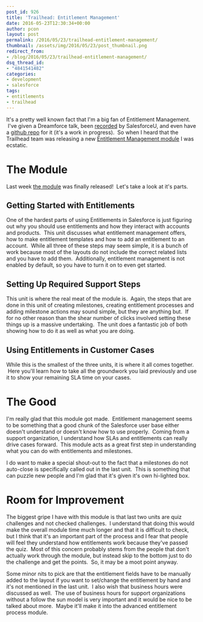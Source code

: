 ```yaml
---
post_id: 926
title: 'Trailhead: Entitlement Management'
date: 2016-05-23T12:30:34+00:00
author: pcon
layout: post
permalink: /2016/05/23/trailhead-entitlement-management/
thumbnail: /assets/img/2016/05/23/post_thumbnail.png
redirect_from:
- /blog/2016/05/23/trailhead-entitlement-management/
dsq_thread_id:
- "4841541482"
categories:
- development
- salesforce
tags:
- entitlements
- trailhead
---
```

It's a pretty well known fact that I'm a big fan of Entitlement Management.  I've given a Dreamforce talk, been [recorded](https://www.youtube.com/watch?v=FC-kPyRGi2E) by SalesforceU, and even have a [github repo](http://pcon.github.io/handsontraining/entitlements/index.html) for it (it's a work in progress).  So when I heard that the Trailhead team was releasing a new [Entitlement Management module](https://developer.salesforce.com/trailhead/module/entitlements) I was ecstatic.

<!--more-->

# The Module

Last week [the module](https://developer.salesforce.com/trailhead/module/entitlements) was finally released!  Let's take a look at it's parts.

## Getting Started with Entitlements

One of the hardest parts of using Entitlements in Salesforce is just figuring out why you should use entitlements and how they interact with accounts and products.  This unit discusses what entitlement management offers, how to make entitlement templates and how to add an entitlement to an account.  While all three of these steps may seem simple, it is a bunch of work because most of the layouts do not include the correct related lists and you have to add them.  Additionally, entitlement management is not enabled by default, so you have to turn it on to even get started.

## Setting Up Required Support Steps

This unit is where the real meat of the module is.  Again, the steps that are done in this unit of creating milestones, creating entitlement processes and adding milestone actions may sound simple, but they are anything but.  If for no other reason than the shear number of clicks involved setting these things up is a massive undertaking.  The unit does a fantastic job of both showing how to do it as well as what you are doing.

## Using Entitlements in Customer Cases

While this is the smallest of the three units, it is where it all comes together.  Here you'll learn how to take all the groundwork you laid previously and use it to show your remaining SLA time on your cases.

# The Good

I'm really glad that this module got made.  Entitlement management seems to be something that a good chunk of the Salesforce user base either doesn't understand or doesn't know how to use properly.  Coming from a support organization, I understand how SLAs and entitlements can really drive cases forward.  This module acts as a great first step in understanding what you can do with entitlements and milestones.

I do want to make a special shout-out to the fact that a milestones do not auto-close is specifically called out in the last unit.  This is something that can puzzle new people and I'm glad that it's given it's own hi-lighted box.

# Room for Improvement

The biggest gripe I have with this module is that last two units are quiz challenges and not checked challenges.  I understand that doing this would make the overall module time much longer and that it is difficult to check, but I think that it's an important part of the process and I fear that people will feel they understand how entitlements work because they've passed the quiz.  Most of this concern probably stems from the people that don't actually work through the module, but instead skip to the bottom just to do the challenge and get the points.  So, it may be a moot point anyway.

Some minor nits to pick are that the entitlement fields have to be manually added to the layout if you want to set/change the entitlement by hand and it's not mentioned in the last unit.  I also wish that business hours were discussed as well.  The use of business hours for support organizations without a follow the sun model is very important and it would be nice to be talked about more.  Maybe it'll make it into the advanced entitlement process module.